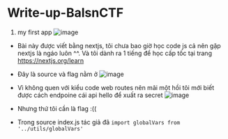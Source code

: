 # Write-up-BalsnCTF
1. my first app
![image](https://user-images.githubusercontent.com/82523299/188363439-d3381264-6dc6-467b-aadf-5e1508b4b868.png)

- Bài này được viết bằng nextjs, tôi chưa bao giờ học code js cả nên gặp nextjs là ngáo luôn ^^. Và tôi dành ra 1 tiếng để học cấp tốc tại trang https://nextjs.org/learn
- Đây là source và flag nằm ở ![image](https://user-images.githubusercontent.com/82523299/188363832-5d2212d0-d59a-43e1-9a59-fa0974b3dfa5.png)


- Vì không quen với kiểu code web routes nên mãi một hồi tôi mới biết được cách endpoine cái api hello để xuất ra secret ![image](https://user-images.githubusercontent.com/82523299/188363885-cba16781-280a-4203-a25c-abc45f6c8fa1.png)
- Nhưng thứ tôi cần là flag :((
- Trong source index.js tác giả đã `import globalVars from '../utils/globalVars'`
